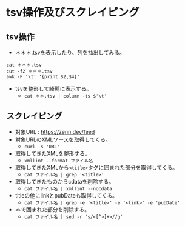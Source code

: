 # tsv操作及びスクレイピング

## tsv操作
- ＊＊＊.tsvを表示したり、列を抽出してみる。

```
cat ＊＊＊.tsv
cut -f2 ＊＊＊.tsv
awk -F '\t' '{print $2,$4}'
```

- tsvを整形して綺麗に表示する。
	- `cat ＊＊.tsv | column -ts $'\t'`

## スクレイピング
- 対象URL : https://zenn.dev/feed
- 対象URLのXMLソースを取得してくる。
	- `curl -s 'URL'`
- 取得してきたXMLを整形する。
	- `xmllint --format ファイル名`
- 取得してきたXMLから`<title>`タグに囲まれた部分を取得してくる。
	- `cat ファイル名 | grep '<title>'`
- 取得してきたものからcdataを削除する。
	- `cat ファイル名 | xmllint --nocdata`
- titleの他にlinkとpubDateも取得してくる。
	- `cat ファイル名 | grep -e '<title>' -e '<link>' -e 'pubDate'`
- `<>`で囲まれた部分を削除する。
	- `cat ファイル名 | sed -r 's/<[^>]+>//g'`
